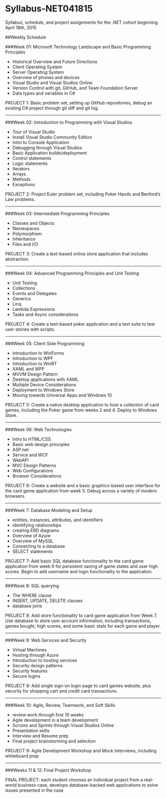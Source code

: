 # Syllabus-NET041815
Syllabus, schedule, and project assignments for the .NET cohort beginning April 18th, 2015


##Weekly Schedule


###Week 01: Microsoft Technology Landscape and Basic Programming Principles
  + Historical Overview and Future Directions
  + Client Operating System
  + Server Operating System
  + Overview of phones and devices
  + Visual Studio and Visual Studios Online
  + Version Control with git, GitHub, and Team Foundation Server
  + Data types and variables in C#

PROJECT 1: Basic problem set, setting up GitHub repositories, debug an existing C# project through git diff and git log.

------------

###Week 02: Introduction to Programming with Visual Studios
+ Tour of Visual Studio
+ Install Visual Studio Community Edition
+ Intro to Console Application
+ Debugging through Visual Studios
+ Basic Application builds/deployment
+ Control statements
+ Logic statements
+ Iterators
+ Arrays
+ Methods
+ Exceptions

PROJECT 2: Project Euler problem set, including Poker Hands and Benford’s Law problems.

-----------

###Week 03: Intermediate Programming Principles
+ Classes and Objects
+ Namespaces
+ Polymorphism
+ Inheritance 
+ Files and I/O

PROJECT 3: Create a text-based online store application that includes abstraction.

------------

###Week 04: Advanced Programming Principles and Unit Testing
+ Unit Testing
+ Collections
+ Events and Delegates
+ Generics
+ Linq
+ Lambda Expressions
+ Tasks and Async considerations

PROJECT 4: Create a text-based poker application and a test suite to test user stories with scripts.

-------------

###Week 05: Client Side Programming
+ Introduction to WinForms
+ Introduction to WPF
+ Introduction to WinRT
+ XAML and WPF
+ MVVM Design Pattern
+ Desktop applications with XAML
+ Multiple Device Considerations
+ Deployment to Windows Store
+ Moving towards Universal Apps and Windows 10

PROJECT 5: Create a native desktop application to host a collection of card games, including the Poker game from weeks 2 and 4. Deploy to Windows Store.

---------------

###Week 06: Web Technologies
+ Intro to HTML/CSS
+ Basic web design principles
+ ASP.net
+ Service and WCF
+ WebAPI
+ MVC Design Patterns
+ Web Configurations
+ Browser Considerations

PROJECT 6: Create a website and a basic graphics-based user interface for the card game application from week 5. Debug across a variety of modern browsers.

-----------

###Week 7: Database Modeling and Setup
+ entities, instances, attributes, and identifiers
+ identifying relationships
+ creating ERD diagrams
+ Overview of Azure
+ Overview of MySQL
+ Connecting to a database
+ SELECT statements

PROJECT 7: Add basic SQL database functionality to the card game application from week 6 for persistent saving of game states and user high scores. Begin to add username and login functionality to the application.

-----------

###Week 8: SQL querying
+ The WHERE clause
+ INSERT, UPDATE, DELETE clauses
+ database joins

PROJECT 8: Add store functionality to card game application from Week 7. Use database to store user account information, including transactions, games bought, high scores, and some basic stats for each game and player.

------------

###Week 9: Web Services and Security
+ Virtual Machines
+ Hosting through Azure
+ Introduction to hosting services
+ Security design patterns
+ Security features
+ Secure logins

PROJECT 9: Add single sign-on login page to card games website, plus security for shopping cart and credit card transactions.

-----------

###Week 10: Agile, Review, Teamwork, and Soft Skills
+ review work through first 10 weeks
+ Agile development in a team development
+ Scrums and Sprints through Visual Studios Online
+ Presentation skills
+ Interview and Resume prep
+ Final project brainstorming and selection

PROJECT 9: Agile Development Workshop and Mock Interviews, including whiteboard prep

-------------

###Weeks 11 & 12: Final Project Workshop

FINAL PROJECT: each student chooses an individual project from a real-world business case, develops database-backed web applications to solve issues presented in the case

